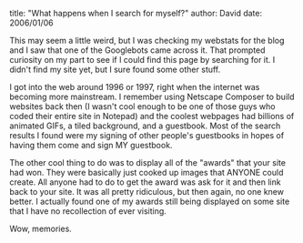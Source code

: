 
title: "What happens when I search for myself?"
author: David
date: 2006/01/06

<P>This may seem a little weird, but I was checking my webstats for the blog and I saw that one of the Googlebots came across it. That prompted curiosity on my part to see if I could find this page by searching for it. I didn't find my site yet, but I sure found some other stuff. </P>
<P>I got into the web around 1996 or 1997, right when the internet was becoming more mainstream. I remember using Netscape Composer to build websites back then (I wasn't cool enough to be one of those guys who coded their entire site in Notepad) and the coolest webpages had billions of animated GIFs, a tiled background, and a guestbook.&nbsp;Most of the search results I found were my signing of other people's guestbooks in hopes of having them come and sign MY guestbook.&nbsp;</P>
<P>The other cool thing to do was to display all of the "awards" that your site had won. They were basically just cooked up images that ANYONE could create. All anyone had to do to get the award was ask for it and then link back to your site. It was all pretty ridiculous, but then again, no one knew better. I actually found one of my awards still being displayed on some site that I have no recollection of ever visiting.</P>
<P>Wow, memories.</P>

